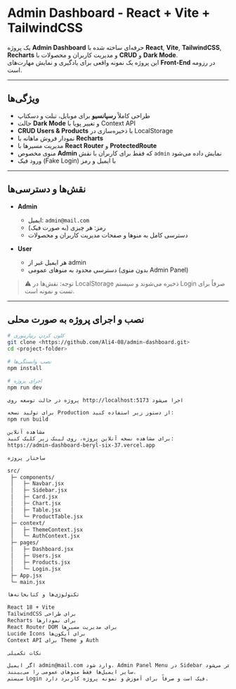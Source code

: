 # Admin Dashboard - React + Vite + TailwindCSS

یک پروژه **Admin Dashboard** حرفه‌ای ساخته شده با **React**, **Vite**, **TailwindCSS**, **Recharts** و مدیریت کاربران و محصولات با **CRUD** و **Dark Mode**.  
این پروژه یک نمونه واقعی برای یادگیری و نمایش مهارت‌های **Front-End** در رزومه است.

---

## ویژگی‌ها

- طراحی کاملاً **رسپانسیو** برای موبایل، تبلت و دسکتاپ  
- حالت **Dark Mode** و تغییر پویا با Context API  
- **CRUD Users & Products** با ذخیره‌سازی در LocalStorage  
- نمودار فروش ماهانه با **Recharts**  
- مدیریت مسیرها با **React Router** و **ProtectedRoute**  
- منوی مخصوص **Admin** که فقط برای کاربران با نقش `admin` نمایش داده می‌شود  
- ورود فیک (Fake Login) با ایمیل و رمز  

---

## نقش‌ها و دسترسی‌ها

- **Admin**  
  - ایمیل: `admin@mail.com`  
  - رمز: هر چیزی (به صورت فیک)  
  - دسترسی کامل به منوها و صفحات مدیریت کاربران و محصولات

- **User**  
  - هر ایمیل غیر از admin  
  - دسترسی محدود به منوهای عمومی (بدون منوی Admin Panel)

> ⚠️ توجه: نقش‌ها در LocalStorage ذخیره می‌شوند و سیستم Login صرفاً برای تست و نمونه است.

---

## نصب و اجرای پروژه به صورت محلی

```bash
# کلون کردن ریپازیتوری
git clone <https://github.com/Ali4-08/admin-dashboard.git>
cd <project-folder>

# نصب وابستگی‌ها
npm install

# اجرای پروژه
npm run dev

پروژه در حالت توسعه روی http://localhost:5173 اجرا می‌شود

برای تولید نسخه Production از دستور زیر استفاده کنید:
npm run build

مشاهده آنلاین
برای مشاهده نسخه آنلاین پروژه، روی لینک زیر کلیک کنید:
https://admin-dashboard-beryl-six-37.vercel.app

ساختار پروژه

src/
 ├─ components/
 │   ├─ Navbar.jsx
 │   ├─ Sidebar.jsx
 │   ├─ Card.jsx
 │   ├─ Chart.jsx
 │   ├─ Table.jsx
 │   └─ ProductTable.jsx
 ├─ context/
 │   ├─ ThemeContext.jsx
 │   └─ AuthContext.jsx
 ├─ pages/
 │   ├─ Dashboard.jsx
 │   ├─ Users.jsx
 │   ├─ Products.jsx
 │   └─ Login.jsx
 ├─ App.jsx
 └─ main.jsx

تکنولوژی‌ها و کتابخانه‌ها

React 18 + Vite
TailwindCSS برای طراحی
Recharts برای نمودارها
React Router DOM برای مدیریت مسیرها
Lucide Icons برای آیکون‌ها
Context API برای Theme و Auth

نکات تکمیلی

اگر ایمیل admin@mail.com وارد شود، Admin Panel Menu در Sidebar ظاهر می‌شود.
سایر ایمیل‌ها فقط منوهای عمومی را می‌بینند.
سیستم Login فیک است و صرفاً برای آموزش و نمونه پروژه کاربرد دارد.